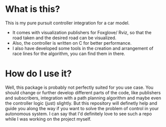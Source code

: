 # What is this?
This is my pure pursuit controller integration for a car model. 
- It comes with visualization publishers for Foxglove/ Rviz, so that the road taken and the desired road can be visualized.
- Also, the controller is written on C for better performance.
- I also have developed some tools in the creation and arrangement of race lines for the algorithm, you can find them in there. 


# How do I use it?
Well, this package is probably not perfectly suited for you use case. You should change or further develop different parts of the code, like publishers and subscribers, integration with a path planning algorithm and maybe even the controller logic (just) slightly. But this repository will definetly help and guide you along the way if you want to solve the problem of control in your autonomous system. I can say that I'd definitely love to see such a repo while I was working on the project myself.



